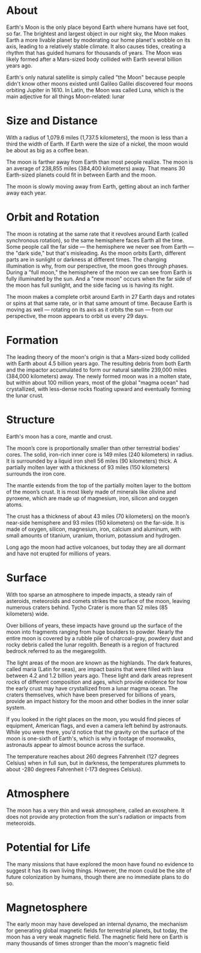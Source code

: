 <!-- TITLE: Luna -->
<!-- SUBTITLE: A quick summary of Luna -->

# About
Earth's Moon is the only place beyond Earth where humans have set foot, so far. The brightest and largest object in our night sky, the Moon makes Earth a more livable planet by moderating our home planet's wobble on its axis, leading to a relatively stable climate. It also causes tides, creating a rhythm that has guided humans for thousands of years. The Moon was likely formed after a Mars-sized body collided with Earth several billion years ago.

Earth's only natural satellite is simply called "the Moon" because people didn't know other moons existed until Galileo Galilei discovered four moons orbiting Jupiter in 1610. In Latin, the Moon was called Luna, which is the main adjective for all things Moon-related: lunar


# Size and Distance
With a radius of 1,079.6 miles (1,737.5 kilometers), the moon is less than a third the width of Earth. If Earth were the size of a nickel, the moon would be about as big as a coffee bean.

The moon is farther away from Earth than most people realize. The moon is an average of 238,855 miles (384,400 kilometers) away. That means 30 Earth-sized planets could fit in between Earth and the moon.

The moon is slowly moving away from Earth, getting about an inch farther away each year.

# Orbit and Rotation
The moon is rotating at the same rate that it revolves around Earth (called synchronous rotation), so the same hemisphere faces Earth all the time. Some people call the far side &mdash; the hemisphere we never see from Earth &mdash; the "dark side," but that's misleading. As the moon orbits Earth, different parts are in sunlight or darkness at different times. The changing illumination is why, from our perspective, the moon goes through phases. During a "full moon," the hemisphere of the moon we can see from Earth is fully illuminated by the sun. And a "new moon" occurs when the far side of the moon has full sunlight, and the side facing us is having its night.

The moon makes a complete orbit around Earth in 27 Earth days and rotates or spins at that same rate, or in that same amount of time. Because Earth is moving as well &mdash; rotating on its axis as it orbits the sun &mdash; from our perspective, the moon appears to orbit us every 29 days.

# Formation
The leading theory of the moon's origin is that a Mars-sized body collided with Earth about 4.5 billion years ago. The resulting debris from both Earth and the impactor accumulated to form our natural satellite 239,000 miles (384,000 kilometers) away. The newly formed moon was in a molten state, but within about 100 million years, most of the global "magma ocean" had crystallized, with less-dense rocks floating upward and eventually forming the lunar crust.

# Structure
Earth's moon has a core, mantle and crust.

The moon’s core is proportionally smaller than other terrestrial bodies' cores. The solid, iron-rich inner core is 149 miles (240 kilometers) in radius. It is surrounded by a liquid iron shell 56 miles (90 kilometers) thick. A partially molten layer with a thickness of 93 miles (150 kilometers) surrounds the iron core.

The mantle extends from the top of the partially molten layer to the bottom of the moon’s crust. It is most likely made of minerals like olivine and pyroxene, which are made up of magnesium, iron, silicon and oxygen atoms.

The crust has a thickness of about 43 miles (70 kilometers) on the moon’s near-side hemisphere and 93 miles (150 kilometers) on the far-side. It is made of oxygen, silicon, magnesium, iron, calcium and aluminum, with small amounts of titanium, uranium, thorium, potassium and hydrogen.

Long ago the moon had active volcanoes, but today they are all dormant and have not erupted for millions of years.

# Surface
With too sparse an atmosphere to impede impacts, a steady rain of asteroids, meteoroids and comets strikes the surface of the moon, leaving numerous craters behind. Tycho Crater is more than 52 miles (85 kilometers) wide.

Over billions of years, these impacts have ground up the surface of the moon into fragments ranging from huge boulders to powder. Nearly the entire moon is covered by a rubble pile of charcoal-gray, powdery dust and rocky debris called the lunar regolith. Beneath is a region of fractured bedrock referred to as the megaregolith.

The light areas of the moon are known as the highlands. The dark features, called maria (Latin for seas), are impact basins that were filled with lava between 4.2 and 1.2 billion years ago. These light and dark areas represent rocks of different composition and ages, which provide evidence for how the early crust may have crystallized from a lunar magma ocean. The craters themselves, which have been preserved for billions of years, provide an impact history for the moon and other bodies in the inner solar system.

If you looked in the right places on the moon, you would find pieces of equipment, American flags, and even a camera left behind by astronauts. While you were there, you'd notice that the gravity on the surface of the moon is one-sixth of Earth's, which is why in footage of moonwalks, astronauts appear to almost bounce across the surface.

The temperature reaches about 260 degrees Fahrenheit (127 degrees Celsius) when in full sun, but in darkness, the temperatures plummets to about -280 degrees Fahrenheit (-173 degrees Celsius).

# Atmosphere
The moon has a very thin and weak atmosphere, called an exosphere. It does not provide any protection from the sun's radiation or impacts from meteoroids.

# Potential for Life
The many missions that have explored the moon have found no evidence to suggest it has its own living things. However, the moon could be the site of future colonization by humans, though there are no immediate plans to do so.

# Magnetosphere
The early moon may have developed an internal dynamo, the mechanism for generating global magnetic fields for terrestrial planets, but today, the moon has a very weak magnetic field. The magnetic field here on Earth is many thousands of times stronger than the moon's magnetic field
